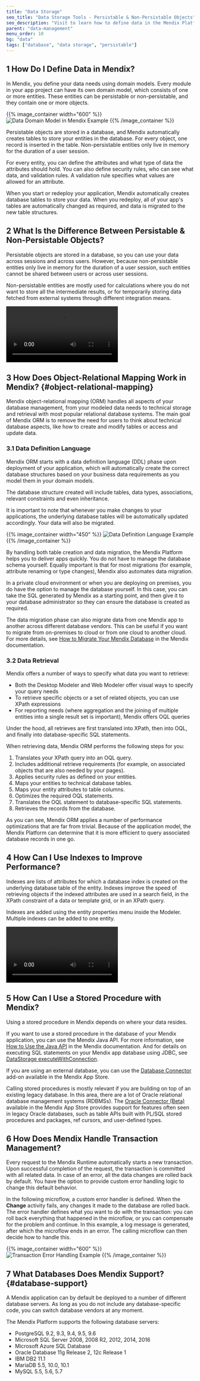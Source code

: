 ```yaml
---
title: "Data Storage"
seo_title: "Data Storage Tools - Persistable & Non-Persistable Objects"
seo_description: "Visit to learn how to define data in the Mendix Platform, the difference between persistable & non-persistable objects, & how object-relational mapping works."
parent: "data-management"
menu_order: 10
bg: "data"
tags: ["database", "data storage", "persistable"]
---
```


## 1 How Do I Define Data in Mendix?

In Mendix, you define your data needs using domain models. Every module in your app project can have its own domain model, which consists of one or more entities. These entities can be persistable or non-persistable, and they contain one or more objects.

{{% image_container width="600" %}}
![Data Domain Model in Mendix Example](attachments/data-domain-model.png)
{{% /image_container %}}

Persistable objects are stored in a database, and Mendix automatically creates tables to store your entities in the database. For every object, one record is inserted in the table. Non-persistable entities only live in memory for the duration of a user session.

For every entity, you can define the attributes and what type of data the attributes should hold. You can also define security rules, who can see what data, and validation rules. A validation rule specifies what values are allowed for an attribute.

When you start or redeploy your application, Mendix automatically creates database tables to store your data. When you redeploy, all of your app's tables are automatically changed as required, and data is migrated to the new table structures.

## 2 What Is the Difference Between Persistable & Non-Persistable Objects?

Persistable objects are stored in a database, so you can use your data across sessions and across users. However, because non-persistable entities only live in memory for the duration of a user session, such entities cannot be shared between users or across user sessions.

Non-persistable entities are mostly used for calculations where you do not want to store all the intermediate results, or for temporarily storing data fetched from external systems through different integration means.

<video controls src="attachments/Integration_PersistableEntity.mp4">VIDEO</video>

## 3 How Does Object-Relational Mapping Work in Mendix? {#object-relational-mapping}

Mendix object-relational mapping (ORM) handles all aspects of your database management, from your modeled data needs to technical storage and retrieval with most popular relational database systems. The main goal of Mendix ORM is to remove the need for users to think about technical database aspects, like how to create and modify tables or access and update data.

### 3.1 Data Definition Language

Mendix ORM starts with a data definition language (DDL) phase upon deployment of your application, which will automatically create the correct database structures based on your business data requirements as you model them in your domain models.

The database structure created will include tables, data types, associations, relevant constraints and even inheritance.

It is important to note that whenever you make changes to your applications, the underlying database tables will be automatically updated accordingly. Your data will also be migrated.

{{% image_container width="450" %}}
![Data Definition Language Example](attachments/deploy_ddl.png)
{{% /image_container %}}

By handling both table creation and data migration, the Mendix Platform helps you to deliver apps quickly. You do not have to manage the database schema yourself. Equally important is that for most migrations (for example, attribute renaming or type changes), Mendix also automates data migration.

In a private cloud environment or when you are deploying on premises, you do have the option to manage the database yourself. In this case, you can take the SQL generated by Mendix as a starting point, and then give it to your database administrator so they can ensure the database is created as required.

The data migration phase can also migrate data from one Mendix app to another across different database vendors. This can be useful if you want to migrate from on-premises to cloud or from one cloud to another cloud. For more details, see [How to Migrate Your Mendix Database](https://docs.mendix.com/howto/data-models/migrating-your-mendix-database) in the Mendix documentation.

### 3.2 Data Retrieval

Mendix offers a number of ways to specify what data you want to retrieve:

* Both the Desktop Modeler and Web Modeler offer visual ways to specify your query needs
* To retrieve specific objects or a set of related objects, you can use XPath expressions
* For reporting needs (where aggregation and the joining of multiple entities into a single result set is important), Mendix offers OQL queries

Under the hood, all retrieves are first translated into XPath, then into OQL, and finally into database-specific SQL statements.

When retrieving data, Mendix ORM performs the following steps for you:

1. Translates your XPath query into an OQL query.
2. Includes additional retrieve requirements (for example, on associated objects that are also needed by your pages).
3. Applies security rules as defined on your entities.
4. Maps your entities to technical database tables.
5. Maps your entity attributes to table columns.
6. Optimizes the required OQL statements.
7. Translates the OQL statement to database-specific SQL statements.
8. Retrieves the records from the database.

As you can see, Mendix ORM applies a number of performance optimizations that are far from trivial. Because of the application model, the Mendix Platform can determine that it is more efficient to query associated database records in one go.

## 4 How Can I Use Indexes to Improve Performance?

Indexes are lists of attributes for which a database index is created on the underlying database table of the entity. Indexes improve the speed of retrieving objects if the indexed attributes are used in a search field, in the XPath constraint of a data or template grid, or in an XPath query.

Indexes are added using the entity properties menu inside the Modeler. Multiple indexes can be added to one entity.

<video controls src="attachments/IndexSettings.mp4">VIDEO</video>

## 5 How Can I Use a Stored Procedure with Mendix?

Using a stored procedure in Mendix depends on where your data resides.

If you want to use a stored procedure in the database of your Mendix application, you can use the Mendix Java API. For more information, see [How to Use the Java API](https://docs.mendix.com/howto/logic-business-rules/java-api-tutorial) in the Mendix documentation. And for details on executing SQL statements on your Mendix app database using JDBC, see [DataStorage executeWithConnection](https://apidocs.mendix.com/7/runtime/com/mendix/datastorage/DataStorage.html#executeWithConnection-java.util.function.Function-).

If you are using an external database, you can use the [Database Connector](https://appstore.home.mendix.com/link/app/2888/) add-on available in the Mendix App Store.

Calling stored procedures is mostly relevant if you are building on top of an existing legacy database. In this area, there are a lot of Oracle relational database management systems (RDBMSs). The [Oracle Connector (Beta)](https://appstore.home.mendix.com/link/app/8683/) available in the Mendix App Store provides support for features often seen in legacy Oracle databases, such as table APIs built with PL/SQL stored procedures and packages, ref cursors, and user-defined types.

## 6 How Does Mendix Handle Transaction Management?

Every request to the Mendix Runtime automatically starts a new transaction. Upon successful completion of the request, the transaction is committed with all related data. In case of an error, all the data changes are rolled back by default. You have the option to provide custom error handling logic to change this default behavior.

In the following microflow, a custom error handler is defined. When the **Change** activity fails, any changes it made to the database are rolled back. The error handler defines what you want to do with the transaction: you can roll back everything that happened in the microflow, or you can compensate for the problem and continue. In this example, a log message is generated, after which the microflow ends in an error. The calling microflow can then decide how to handle this.

{{% image_container width="600" %}}
![Transaction Error Handling Example](attachments/transaction_error_handling.png)
{{% /image_container %}}

## 7 What Databases Does Mendix Support? {#database-support}

A Mendix application can by default be deployed to a number of different database servers. As long as you do not include any database-specific code, you can switch database vendors at any moment.

The Mendix Platform supports the following database servers:

 * PostgreSQL 9.2, 9.3, 9.4, 9.5, 9.6
 * Microsoft SQL Server 2008, 2008 R2, 2012, 2014, 2016
 * Microsoft Azure SQL Database
 * Oracle Database 11g Release 2, 12c Release 1
 * IBM DB2 11.1
 * MariaDB 5.5, 10.0, 10.1
 * MySQL 5.5, 5.6, 5.7
